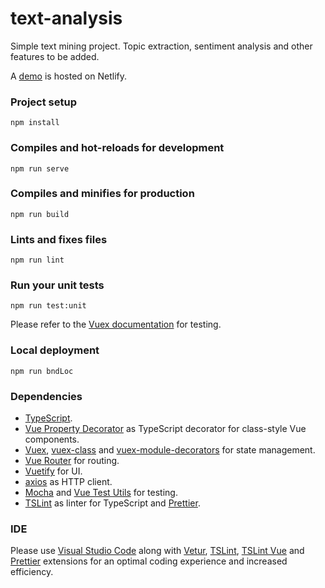 # text-analysis

Simple text mining project. Topic extraction, sentiment analysis and other features to be added.

A [demo](https://text-analysis.netlify.com) is hosted on Netlify. 

### Project setup

```
npm install
```

### Compiles and hot-reloads for development

```
npm run serve
```

### Compiles and minifies for production

```
npm run build
```

### Lints and fixes files

```
npm run lint
```

### Run your unit tests

```
npm run test:unit
```

Please refer to the [Vuex documentation](https://vuex.vuejs.org/guide/testing.html) for testing.

### Local deployment

```
npm run bndLoc
```

### Dependencies

- [TypeScript](https://github.com/Microsoft/TypeScript).
- [Vue Property Decorator](https://github.com/kaorun343/vue-property-decorator) as TypeScript decorator for class-style Vue components.
- [Vuex](https://vuex.vuejs.org/installation.html), [vuex-class](https://github.com/ktsn/vuex-class) and [vuex-module-decorators](https://championswimmer.in/vuex-module-decorators/) for state management.
- [Vue Router](https://router.vuejs.org/installation.html#direct-download-cdn) for routing.
- [Vuetify](https://vuetifyjs.com/en/getting-started/quick-start) for UI.
- [axios](https://github.com/axios/axios) as HTTP client.
- [Mocha](https://mochajs.org) and [Vue Test Utils](https://vue-test-utils.vuejs.org) for testing.
- [TSLint](https://palantir.github.io/tslint/) as linter for TypeScript and [Prettier](https://prettier.io/).

### IDE

Please use [Visual Studio Code](https://code.visualstudio.com/) along with [Vetur](https://marketplace.visualstudio.com/items?itemName=octref.vetur), [TSLint](https://marketplace.visualstudio.com/items?itemName=eg2.tslint), [TSLint Vue](https://marketplace.visualstudio.com/items?itemName=prograhammer.tslint-vue) and [Prettier](https://marketplace.visualstudio.com/items?itemName=esbenp.prettier-vscode) extensions for an optimal coding experience and increased efficiency.
